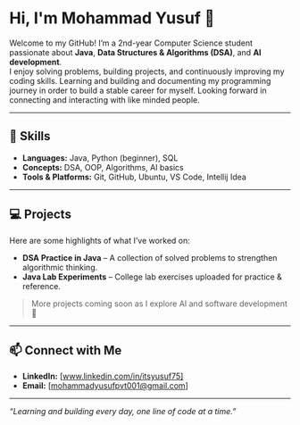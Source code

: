 # Hi, I'm Mohammad Yusuf 🌹

Welcome to my GitHub! I’m a 2nd-year Computer Science student passionate about **Java**, **Data Structures & Algorithms (DSA)**, and **AI development**.  
I enjoy solving problems, building projects, and continuously improving my coding skills.
Learning and building and documenting my programming journey in order to build a stable career for myself.
Looking forward in connecting and interacting with like minded people.

---

## 🔧 Skills
- **Languages:** Java, Python (beginner), SQL  
- **Concepts:** DSA, OOP, Algorithms, AI basics  
- **Tools & Platforms:** Git, GitHub, Ubuntu, VS Code, Intellij Idea 

---

## 💻 Projects
Here are some highlights of what I’ve worked on:  
- **DSA Practice in Java** – A collection of solved problems to strengthen algorithmic thinking.  
- **Java Lab Experiments** – College lab exercises uploaded for practice & reference.  

> More projects coming soon as I explore AI and software development 🌱

---

## 📫 Connect with Me
- **LinkedIn:** [www.linkedin.com/in/itsyusuf75]  
- **Email:** [mohammadyusufpvt001@gmail.com]  

---

*“Learning and building every day, one line of code at a time.”*
